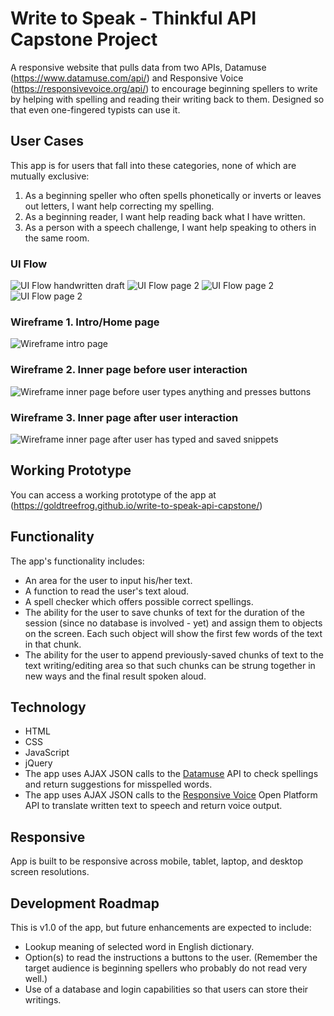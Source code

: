 # Write to Speak - Thinkful API Capstone Project

A responsive website that pulls data from two APIs, Datamuse (https://www.datamuse.com/api/) and Responsive Voice (https://responsivevoice.org/api/) to encourage beginning spellers to write by helping with spelling and reading their writing back to them. Designed so that even one-fingered typists can use it.

## User Cases

This app is for users that fall into these categories, none of which are mutually exclusive:

1.  As a beginning speller who often spells phonetically or inverts or leaves out letters, I want help correcting my spelling.
2.  As a beginning reader, I want help reading back what I have written.
3.  As a person with a speech challenge, I want help speaking to others in the same room.

### UI Flow

![UI Flow handwritten draft](github-images/api-flow-1.jpg) ![UI Flow page 2](github-images/api-flow-2.jpg) ![UI Flow page 2](github-images/api-flow-3.jpg) ![UI Flow page 2](github-images/api-flow-4.jpg)

### Wireframe 1\. Intro/Home page

![Wireframe intro page](github-images/wireframe-01-intro.jpg)

### Wireframe 2\. Inner page before user interaction

![Wireframe inner page before user types anything and presses buttons](github-images/wireframe-02-start-blank.jpg)

### Wireframe 3\. Inner page after user interaction

![Wireframe inner page after user has typed and saved snippets](github-images/wireframe-03-user-text.jpg)

## Working Prototype

You can access a working prototype of the app at (https://goldtreefrog.github.io/write-to-speak-api-capstone/)

## Functionality

The app's functionality includes:

*   An area for the user to input his/her text.
*   A function to read the user's text aloud.
*   A spell checker which offers possible correct spellings.
*   The ability for the user to save chunks of text for the duration of the session (since no database is involved - yet) and assign them to objects on the screen. Each such object will show the first few words of the text in that chunk.
*   The ability for the user to append previously-saved chunks of text to the text writing/editing area so that such chunks can be strung together in new ways and the final result spoken aloud.

## Technology

*   HTML
*   CSS
*   JavaScript
*   jQuery
*   The app uses AJAX JSON calls to the <a href="">Datamuse</a> API to check spellings and return suggestions for misspelled words.
*   The app uses AJAX JSON calls to the [Responsive Voice](http://www.convert-unix-time.com/api) Open Platform API to translate written text to speech and return voice output.

## Responsive

App is built to be responsive across mobile, tablet, laptop, and desktop screen resolutions.

## Development Roadmap

This is v1.0 of the app, but future enhancements are expected to include:

*   Lookup meaning of selected word in English dictionary.
*   Option(s) to read the instructions a buttons to the user. (Remember the target audience is beginning spellers who probably do not read very well.)
*   Use of a database and login capabilities so that users can store their writings.
